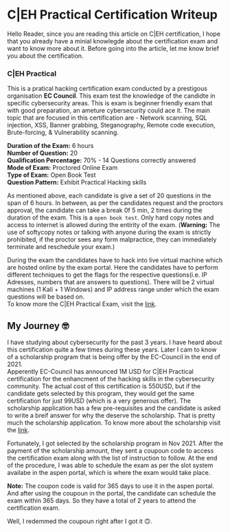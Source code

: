 # C|EH Practical Certification Writeup
Hello Reader, since you are reading this article on C|EH certification, I hope that you already have a minial knowlegde about the certification exam and want to know more about it. Before going into the article, let me know brief you about the certification.

### C|EH Practical
This is a pratical hacking certification exam conducted by a prestigous organisation **EC Council**. This exam test the knowledge of the candidte in specific cybersecurity areas. This is exam is beginner friendly exam that with good preparation, an ameture cybersecurity could ace it. The main topic that are focused in this certification are - Network scanning, SQL injection, XSS, Banner grabbing, Steganography, Remote code execution, Brute-forcing, & Vulnerability scanning. <br /> 

**Duration of the Exam:** 6 hours<br />
**Number of Question:** 20 <br />
**Qualification Percentage:** 70% - 14 Questions correctly answered<br />
**Mode of Exam:** Proctored Online Exam<br />
**Type of Exam:** Open Book Test<br />
**Question Pattern:** Exhibit Practical Hacking skills <br />

As mentioned above, each candidate is give a set of 20 questions in the span of 6 hours. In between, as per the candidates request and the proctors approval, the candidate can take a break 0f 5 min, 2 times during the duration of the exam. This is a `open book test`. Only hard copy notes and access to internet is allowed during the entirity of the exam. (**Warning:** The use of softycopy notes or talking with anyone during the exam is strictly prohibited, if the proctor sees any form malpractice, they can immediately terminate and reschedule your exam.)<br />

During the exam the candidates have to hack into live virtual machine which are hosted online by the exam portal. Here the candidates have to perform different techniques to get the flags for the respective questions(i.e. IP Adresses, numbers that are answers to questions). There will be 2 virtual machines (1 Kali + 1 Windows) and IP address range under which the exam questions will be based on. <br />
To know more the C|EH Practical Exam, visit the [link](https://www.eccouncil.org/programs/certified-ethical-hacker-ceh/).<br />

## My Journey :nerd_face:

I have studying about cybersecurity for the past 3 years. I have heard about this certification quite a few times during these years. Later I cam to know of a scholarship program that is being offer by the EC-Council in the end of 2021.<br />
Apperently EC-Council has announced 1M USD for C|EH Practical certification for the enhancment of the hacking skills in the cybersecurity community.  The actual cost of this certification is 550USD, but if the candidate gets selected by this program, they would get the same certification for just 99USD (which is a very generous offer). The scholarship application has a few pre-requisites and the candidate is asked to write a breif answer for why the deserve the scholarship. That is pretty much the scholarship application. To know more about the scholarship visit the [link](https://www.eccouncil.org/ec-council-announces-1m-ceh-practical-scholarship-2021-to-boost-ethical-hacking-skill/).<br />

Fortunately, I got selected by the scholarship program in Nov 2021. After the payment of the scholarship amount, they sent a coupoun code to access the certification exam along with the list of instruction to follow. At the end of the procedure, I was able to schedule the exam as per the slot system availabe in the aspen portal, which is where the exam would take place.<br />

**Note:** The coupon code is valid for 365 days to use it in the aspen portal. And after using the coupoun in the portal, the candidate can schedule the exam within 365 days. So they have a total of 2 years to attend the certification exam.<br />

Well, I redemmed the coupoun right after I got it :upside_down_face:. 
